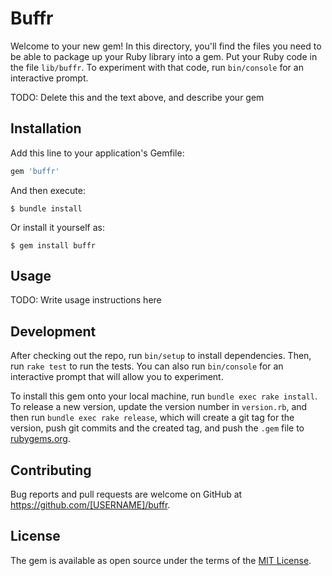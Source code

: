 # Buffr

Welcome to your new gem! In this directory, you'll find the files you need to be able to package up your Ruby library into a gem. Put your Ruby code in the file `lib/buffr`. To experiment with that code, run `bin/console` for an interactive prompt.

TODO: Delete this and the text above, and describe your gem

## Installation

Add this line to your application's Gemfile:

```ruby
gem 'buffr'
```

And then execute:

    $ bundle install

Or install it yourself as:

    $ gem install buffr

## Usage

TODO: Write usage instructions here

## Development

After checking out the repo, run `bin/setup` to install dependencies. Then, run `rake test` to run the tests. You can also run `bin/console` for an interactive prompt that will allow you to experiment.

To install this gem onto your local machine, run `bundle exec rake install`. To release a new version, update the version number in `version.rb`, and then run `bundle exec rake release`, which will create a git tag for the version, push git commits and the created tag, and push the `.gem` file to [rubygems.org](https://rubygems.org).

## Contributing

Bug reports and pull requests are welcome on GitHub at https://github.com/[USERNAME]/buffr.

## License

The gem is available as open source under the terms of the [MIT License](https://opensource.org/licenses/MIT).
